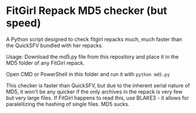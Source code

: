# FitGirl Repack MD5 checker (but speed)
A Python script designed to check fitgirl repacks much, much faster than the QuickSFV bundled with her repacks.

Usage:
Download the md5.py file from this repository and place it in the MD5 folder of any FitGirl repack.

Open CMD or PowerShell in this folder and run it with ```python md5.py```

This checker is faster than QuickSFV, but due to the inherent serial nature of MD5, it won't be any quicker if the only archives in the repack is very few but very large files.
If FitGirl happens to read this, use BLAKE3 - it allows for paralellizing the hashing of single files. MD5 sucks.
